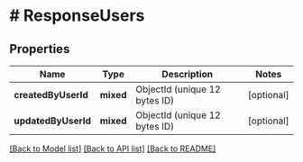 # # ResponseUsers

## Properties

Name | Type | Description | Notes
------------ | ------------- | ------------- | -------------
**createdByUserId** | **mixed** | ObjectId (unique 12 bytes ID) | [optional]
**updatedByUserId** | **mixed** | ObjectId (unique 12 bytes ID) | [optional]

[[Back to Model list]](../../README.md#models) [[Back to API list]](../../README.md#endpoints) [[Back to README]](../../README.md)
